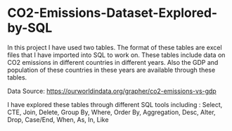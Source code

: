 # CO2-Emissions-Dataset-Explored-by-SQL

In this project I have used two tables. The format of these tables are excel files that I have imported into SQL to work on. These tables include data on CO2 emissions in different countries in different years. Also the GDP and population of these countries in these years are available through these tables.

Data Source: https://ourworldindata.org/grapher/co2-emissions-vs-gdp

I have explored these tables through different SQL tools including : 
Select, CTE, Join, Delete, Group By, Where,  Order By, Aggregation, Desc, Alter, Drop, Case/End, When, As, In, Like
